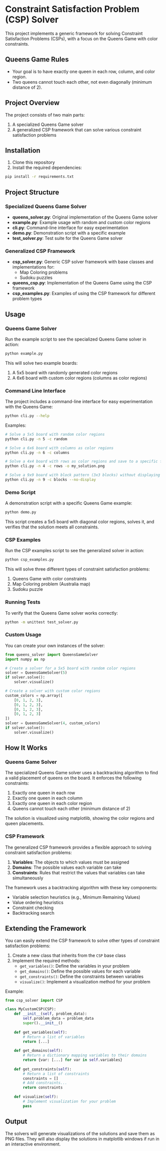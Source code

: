# Constraint Satisfaction Problem (CSP) Solver

This project implements a generic framework for solving Constraint Satisfaction Problems (CSPs), with a focus on the Queens Game with color constraints.

## Queens Game Rules

- Your goal is to have exactly one queen in each row, column, and color region.
- Two queens cannot touch each other, not even diagonally (minimum distance of 2).

## Project Overview

The project consists of two main parts:
1. A specialized Queens Game solver
2. A generalized CSP framework that can solve various constraint satisfaction problems

## Installation

1. Clone this repository
2. Install the required dependencies:

```bash
pip install -r requirements.txt
```

## Project Structure

### Specialized Queens Game Solver

- **queens_solver.py**: Original implementation of the Queens Game solver
- **example.py**: Example usage with random and custom color regions
- **cli.py**: Command-line interface for easy experimentation
- **demo.py**: Demonstration script with a specific example
- **test_solver.py**: Test suite for the Queens Game solver

### Generalized CSP Framework

- **csp_solver.py**: Generic CSP solver framework with base classes and implementations for:
  - Map Coloring problems
  - Sudoku puzzles
- **queens_csp.py**: Implementation of the Queens Game using the CSP framework
- **csp_examples.py**: Examples of using the CSP framework for different problem types

## Usage

### Queens Game Solver

Run the example script to see the specialized Queens Game solver in action:

```bash
python example.py
```

This will solve two example boards:
1. A 5x5 board with randomly generated color regions
2. A 6x6 board with custom color regions (columns as color regions)

### Command Line Interface

The project includes a command-line interface for easy experimentation with the Queens Game:

```bash
python cli.py --help
```

Examples:

```bash
# Solve a 5x5 board with random color regions
python cli.py -n 5 -c random

# Solve a 6x6 board with columns as color regions
python cli.py -n 6 -c columns

# Solve a 4x4 board with rows as color regions and save to a specific file
python cli.py -n 4 -c rows -o my_solution.png

# Solve a 9x9 board with block pattern (3x3 blocks) without displaying
python cli.py -n 9 -c blocks --no-display
```

### Demo Script

A demonstration script with a specific Queens Game example:

```bash
python demo.py
```

This script creates a 5x5 board with diagonal color regions, solves it, and verifies that the solution meets all constraints.

### CSP Examples

Run the CSP examples script to see the generalized solver in action:

```bash
python csp_examples.py
```

This will solve three different types of constraint satisfaction problems:
1. Queens Game with color constraints
2. Map Coloring problem (Australia map)
3. Sudoku puzzle

### Running Tests

To verify that the Queens Game solver works correctly:

```bash
python -m unittest test_solver.py
```

### Custom Usage

You can create your own instances of the solver:

```python
from queens_solver import QueensGameSolver
import numpy as np

# Create a solver for a 5x5 board with random color regions
solver = QueensGameSolver(5)
if solver.solve():
    solver.visualize()

# Create a solver with custom color regions
custom_colors = np.array([
    [0, 1, 2, 3],
    [0, 1, 2, 3],
    [0, 1, 2, 3],
    [0, 1, 2, 3]
])
solver = QueensGameSolver(4, custom_colors)
if solver.solve():
    solver.visualize()
```

## How It Works

### Queens Game Solver

The specialized Queens Game solver uses a backtracking algorithm to find a valid placement of queens on the board. It enforces the following constraints:

1. Exactly one queen in each row
2. Exactly one queen in each column
3. Exactly one queen in each color region
4. Queens cannot touch each other (minimum distance of 2)

The solution is visualized using matplotlib, showing the color regions and queen placements.

### CSP Framework

The generalized CSP framework provides a flexible approach to solving constraint satisfaction problems:

1. **Variables**: The objects to which values must be assigned
2. **Domains**: The possible values each variable can take
3. **Constraints**: Rules that restrict the values that variables can take simultaneously

The framework uses a backtracking algorithm with these key components:
- Variable selection heuristics (e.g., Minimum Remaining Values)
- Value ordering heuristics
- Constraint checking
- Backtracking search

## Extending the Framework

You can easily extend the CSP framework to solve other types of constraint satisfaction problems:

1. Create a new class that inherits from the `CSP` base class
2. Implement the required methods:
   - `get_variables()`: Define the variables in your problem
   - `get_domains()`: Define the possible values for each variable
   - `get_constraints()`: Define the constraints between variables
   - `visualize()`: Implement a visualization method for your problem

Example:

```python
from csp_solver import CSP

class MyCustomCSP(CSP):
    def __init__(self, problem_data):
        self.problem_data = problem_data
        super().__init__()
    
    def get_variables(self):
        # Return a list of variables
        return [...]
    
    def get_domains(self):
        # Return a dictionary mapping variables to their domains
        return {var: [...] for var in self.variables}
    
    def get_constraints(self):
        # Return a list of constraints
        constraints = []
        # Add constraints...
        return constraints
    
    def visualize(self):
        # Implement visualization for your problem
        pass
```

## Output

The solvers will generate visualizations of the solutions and save them as PNG files. They will also display the solutions in matplotlib windows if run in an interactive environment.